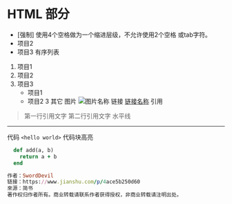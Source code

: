 # HTML 部分

* [强制] 使用4个空格做为一个缩进层级，不允许使用2个空格 或tab字符。
* 项目2
* 项目3
有序列表
1. 项目1
2. 项目2
3. 项目3
   * 项目1
   * 项目2
3 其它
图片
![图片名称](http://upload-images.jianshu.io/upload_images/1097226-6a6fbea43e82e7ac.png)
链接
[链接名称](http://gitcafe.com)
引用
> 第一行引用文字
> 第二行引用文字
水平线
***
代码
`<hello world>`
代码块高亮
```ruby
  def add(a, b)
    return a + b
  end

作者：SwordDevil
链接：https://www.jianshu.com/p/4ace5b250d60
來源：简书
著作权归作者所有。商业转载请联系作者获得授权，非商业转载请注明出处。
